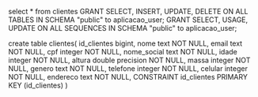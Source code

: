 select * from clientes
GRANT SELECT, INSERT, UPDATE, DELETE ON ALL TABLES IN SCHEMA "public" to aplicacao_user;
GRANT SELECT, USAGE, UPDATE ON ALL SEQUENCES IN SCHEMA "public" to aplicacao_user;

create table clientes(
    id_clientes bigint,
    nome text NOT NULL,
	email text NOT NULL,
	cpf integer NOT NULL,
    nome_social text NOT NULL,
	idade integer NOT NULL,
	altura double precision NOT NULL,
	massa integer NOT NULL,
	genero text NOT NULL,
	telefone integer NOT NULL,
	celular integer NOT NULL,
	endereco text NOT NULL,
    CONSTRAINT id_clientes PRIMARY KEY (id_clientes)
)